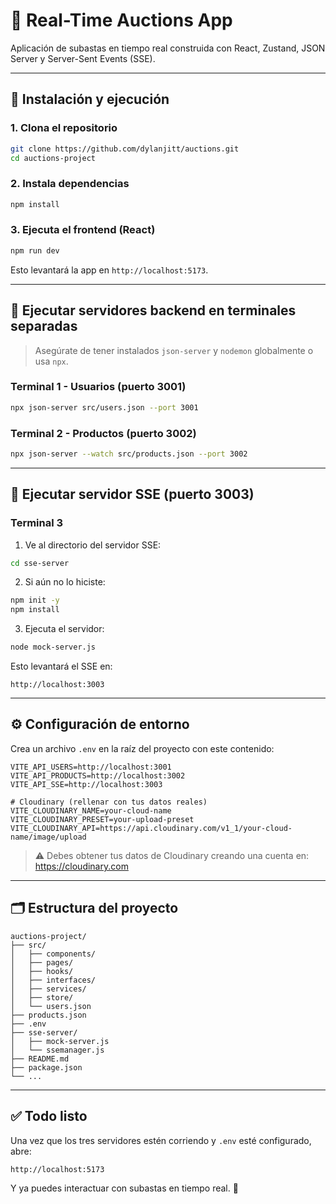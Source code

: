 
# 🛒 Real-Time Auctions App

Aplicación de subastas en tiempo real construida con React, Zustand, JSON Server y Server-Sent Events (SSE).

---

## 🚀 Instalación y ejecución

### 1. Clona el repositorio

```bash
git clone https://github.com/dylanjitt/auctions.git
cd auctions-project
```

### 2. Instala dependencias

```bash
npm install
```

### 3. Ejecuta el frontend (React)

```bash
npm run dev
```

Esto levantará la app en `http://localhost:5173`.

---

## 🔌 Ejecutar servidores backend en terminales separadas

> Asegúrate de tener instalados `json-server` y `nodemon` globalmente o usa `npx`.

### Terminal 1 - Usuarios (puerto 3001)

```bash
npx json-server src/users.json --port 3001
```

### Terminal 2 - Productos (puerto 3002)

```bash
npx json-server --watch src/products.json --port 3002
```

---

## 📡 Ejecutar servidor SSE (puerto 3003)

### Terminal 3

1. Ve al directorio del servidor SSE:

```bash
cd sse-server
```

2. Si aún no lo hiciste:

```bash
npm init -y
npm install
```

3. Ejecuta el servidor:

```bash
node mock-server.js
```

Esto levantará el SSE en:

```
http://localhost:3003
```

---

## ⚙️ Configuración de entorno

Crea un archivo `.env` en la raíz del proyecto con este contenido:

```env
VITE_API_USERS=http://localhost:3001
VITE_API_PRODUCTS=http://localhost:3002
VITE_API_SSE=http://localhost:3003

# Cloudinary (rellenar con tus datos reales)
VITE_CLOUDINARY_NAME=your-cloud-name
VITE_CLOUDINARY_PRESET=your-upload-preset
VITE_CLOUDINARY_API=https://api.cloudinary.com/v1_1/your-cloud-name/image/upload
```

> ⚠️ Debes obtener tus datos de Cloudinary creando una cuenta en: https://cloudinary.com

---

## 🗂 Estructura del proyecto

```
auctions-project/
├── src/
│   ├── components/
│   ├── pages/
│   ├── hooks/
│   ├── interfaces/
│   ├── services/
│   ├── store/
│   └── users.json
├── products.json
├── .env
├── sse-server/
│   ├── mock-server.js
│   └── ssemanager.js
├── README.md
├── package.json
└── ...
```

---

## ✅ Todo listo

Una vez que los tres servidores estén corriendo y `.env` esté configurado, abre:

```
http://localhost:5173
```

Y ya puedes interactuar con subastas en tiempo real. 🚀

